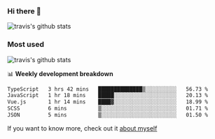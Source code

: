 ### Hi there 👋

<!--
**HondryTravis/HondryTravis** is a ✨ _special_ ✨ repository because its `README.md` (this file) appears on your GitHub profile.

Here are some ideas to get you started:

- 🔭 I’m currently working on ...
- 🌱 I’m currently learning ...
- 👯 I’m looking to collaborate on ...
- 🤔 I’m looking for help with ...
- 💬 Ask me about ...
- 📫 How to reach me: ...
- 😄 Pronouns: ...
- ⚡ Fun fact: ...
-->

![travis's github stats](https://github-readme-stats.vercel.app/api?username=HondryTravis&hide=stars)
### Most used
![travis's github stats](https://github-readme-stats.anuraghazra1.vercel.app/api/top-langs/?username=HondryTravis&layout=compact&hide_title=true)

📊 **Weekly development breakdown**

<!--START_SECTION:waka-->

```txt
TypeScript   3 hrs 42 mins   ██████████████▒░░░░░░░░░░   56.73 %
JavaScript   1 hr 18 mins    █████░░░░░░░░░░░░░░░░░░░░   20.13 %
Vue.js       1 hr 14 mins    ████▓░░░░░░░░░░░░░░░░░░░░   18.99 %
SCSS         6 mins          ▒░░░░░░░░░░░░░░░░░░░░░░░░   01.71 %
JSON         5 mins          ▒░░░░░░░░░░░░░░░░░░░░░░░░   01.50 %
```

<!--END_SECTION:waka-->

If you want to know more, check out it [about myself](https://hondrytravis.github.io/)
